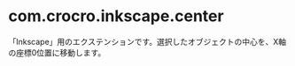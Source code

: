 com.crocro.inkscape.center
==========================

「Inkscape」用のエクステンションです。選択したオブジェクトの中心を、X軸の座標0位置に移動します。
